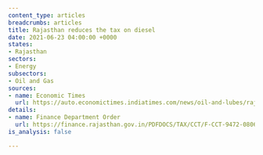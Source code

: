 ```yaml
---
content_type: articles
breadcrumbs: articles
title: Rajasthan reduces the tax on diesel
date: 2021-06-23 04:00:00 +0000
states:
- Rajasthan
sectors:
- Energy
subsectors:
- Oil and Gas
sources:
- name: Economic Times
  url: https://auto.economictimes.indiatimes.com/news/oil-and-lubes/rajasthan-lowers-vat-on-diesel-for-mining-sector/83534807
details:
- name: Finance Department Order
  url: https://finance.rajasthan.gov.in/PDFDOCS/TAX/CCT/F-CCT-9472-08062021.pdf
is_analysis: false

---
```

